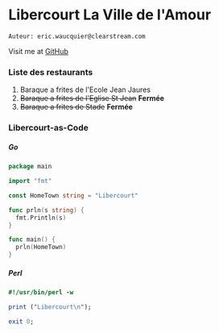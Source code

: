 # Libercourt La Ville de l'Amour

`Auteur: eric.waucquier@clearstream.com`

Visit me at [GitHub](https://github.com/ewaucq)

### Liste des restaurants
1. Baraque a frites de l'Ecole Jean Jaures
1. <del>Baraque a frites de l'Eglise St Jean</del> **Fermée**
1. <del>Baraque a frites de Stade</del> **Fermée**

### Libercourt-as-Code

##### Go
```Go
package main

import "fmt"

const HomeTown string = "Libercourt"

func prln(s string) {
  fmt.Println(s)
}

func main() {
  prln(HomeTown)
}
```

##### Perl
```Perl
#!/usr/bin/perl -w

print ("Libercourt\n");

exit 0;
```
